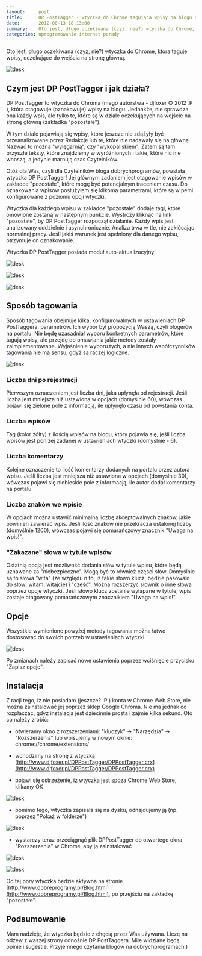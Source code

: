 ```yaml
---
layout:     post
title:      DP PostTagger - wtyczka do Chrome tagująca wpisy na blogu dobrychprogramów
date:       2012-08-13 18:13:00
summary:    Oto jest, długo oczekiwana (czyż, nie?) wtyczka do Chrome, która taguje wpisy, oczekujące do wejścia na stronę główną.Czym jest DP PostTagger i jak działa?DP PostTagger to wtyczka do Chroma (mego autorstwa - djfoxer © 2012  — P ), która otagowuje (oznakowuje) wpisy na blogu. Jednakże, nie sprawdza ona każdy wpis, ale tylko te, które są w dziale oczekujących na wejście na stronę główną (zakładka "poz...
categories: oprogramowanie internet porady
---
```




Oto jest, długo oczekiwana (czyż, nie?) wtyczka do Chrome, która taguje wpisy, oczekujące do wejścia na stronę główną.


![desk](https://raw.githubusercontent.com/djfoxer/djfoxer.github.io/master/_img/2012-8-13-_125_/g_-_608x405_-_-_35520x20120809102149_0.png)




## Czym jest DP PostTagger i jak działa?


DP PostTagger to wtyczka do Chroma (mego autorstwa - djfoxer © 2012 :P ), która otagowuje (oznakowuje) wpisy na blogu. Jednakże, nie sprawdza ona każdy wpis, ale tylko te, które są w dziale oczekujących na wejście na stronę główną (zakładka "pozostałe"). 

W tym dziale pojawiają się wpisy, które jeszcze nie zdążyły być przeanalizowane przez Redakcję lub te, które nie nadawały się na główną. Nazwać to można "wylęgarnią", czy "wykopaliskiem". Zatem są tam przyszłe teksty, które znajdziemy w wyróżnionych i takie, które nic nie wnoszą, a jedynie marnują czas Czytelników.

Otóż dla Was, czyli dla Czytelników bloga dobrychprogramów, powstała wtyczka DP PostTagger! Jej głównym zadaniem jest otagowanie wpisów w zakładce "pozostałe", które mogę być potencjalnym traceniem czasu. Do oznakowania wpisów posłużyłem się kilkoma parametrami, które są w pełni konfigurowane z poziomu opcji wtyczki.

Wtyczka dla każdego wpisu w zakładce "pozostałe" dodaje tagi, które omówione zostaną w następnym punkcie.  Wystrczy kliknąć na link "pozostałe", by DP PostTagger rozpoczął działanie. Każdy wpis jest analizowany oddzielnie i asynchronicznie.  Analiza trwa w tle, nie zakłócając normalnej pracy. Jeśli jakiś warunek jest spełniony dla danego wpisu, otrzymuje on oznakowanie.

Wtyczka DP PostTagger posiada moduł auto-aktualizacyjny!


![desk](https://raw.githubusercontent.com/djfoxer/djfoxer.github.io/master/_img/2012-8-13-_125_/g_-_608x405_-_-_35520x20120813165800_0.png)


![desk](https://raw.githubusercontent.com/djfoxer/djfoxer.github.io/master/_img/2012-8-13-_125_/g_-_608x405_-_-_35520x20120813165828_0.png)


![desk](https://raw.githubusercontent.com/djfoxer/djfoxer.github.io/master/_img/2012-8-13-_125_/g_-_608x405_-_-_35520x20120813180645_0.png)





## Sposób tagowania

Sposób tagowania obejmuje kilka, konfigurowalnych w ustawieniach DP PostTaggera, parametrów. Ich wybór był propozycją Waszą, czyli blogerów na portalu. Nie będę uzasadniał wyboru konkretnych parametrów, które tagują wpisy, ale przejdę do omawiania jakie metody zostały zaimplementowane. Wyjaśnienie wyboru tych, a nie innych współczynników tagowania nie ma sensu, gdyż są raczej logiczne.



![desk](https://raw.githubusercontent.com/djfoxer/djfoxer.github.io/master/_img/2012-8-13-_125_/g_-_608x405_-_-_35520x20120813165733_0.png)



### Liczba dni po rejestracji

Pierwszym oznaczeniem jest liczba dni, jaka upłynęła od rejestracji. Jeśli liczba jest mniejsza niż ustawiona w opcjach (domyślnie 60), wówczas pojawi się zielone pole z informacją, ile upłynęło czasu od powstania konta. 


### Liczba wpisów

Tag (kolor żółty) z ilością wpisów na blogu, który pojawia się, jeśli liczba wpisów jest poniżej zadanej w ustawieniach wtyczki (domyślnie - 6).


### Liczba komentarzy

Kolejne oznaczenie to ilość komentarzy dodanych na portalu przez autora wpisu. Jeśli liczba jest mniejsza niż ustawiona w opcjach (domyślnie 30), wówczas pojawi się niebieskie pole z informacją, ile autor dodał komentarzy na portalu.


### Liczba znaków we wpisie

W opcjach można ustawić minimalną liczbę akceptowalnych znaków, jakie powinien zawierać wpis. Jeśli ilość znaków nie przekracza ustalonej liczby (domyślnie 1200), wówczas pojawi się pomarańczowy znacznik "Uwaga na wpis!".


### "Zakazane" słowa w tytule wpisów

Ostatnią opcją jest możliwość dodania słów w tytule wpisu, które będą uznawane za "niebezpieczne". Mogą być to również części słów. Domyślnie są to słowa "wita" (ze względu n to, iż takie słowo klucz, będzie pasowało do słów: witam, witajcie) i "cześć". Można rozszerzyć słownik o inne słowa poprzez opcje wtyczki. Jeśli słowo klucz zostanie wyłapane w tytule, wpis zostaje otagowany pomarańczowym znacznikiem "Uwaga na wpis!". 


## Opcje


Wszystkie wymienione powyżej metody tagowania można łatwo dostosować do swoich potrzeb w ustawieniach wtyczki.



![desk](https://raw.githubusercontent.com/djfoxer/djfoxer.github.io/master/_img/2012-8-13-_125_/g_-_608x405_-_-_35520x20120813170124_0.png)



Po zmianach należy zapisać nowe ustawienia poprzez wciśnięcie przycisku "Zapisz opcje".


## Instalacja

Z racji tego, iż nie posiadam (jeszcze? :P ) konta w Chrome Web Store, nie można zainstalować jej poprzez sklep Google Chroma. Nie ma jednak co rozpłaczać, gdyż instalacja jest dziecinnie prosta i zajmie kilka sekund. Oto co należy zrobić:




  * otwieramy okno z rozszerzeniami: "kluczyk" -> "Narzędzia" -> "Rozszerzenia"  lub wpisujemy w nowym oknie: chrome://chrome/extensions/


  * wchodzimy na stronę z wtyczką [http://www.djfoxer.pl/DPPostTagger/DPPostTagger.crx](http://www.djfoxer.pl/DPPostTagger/DPPostTagger.crx)


  * pojawi się ostrzeżenie, iż wtyczka jest spoza Chrome Web Store, klikamy OK


![desk](https://raw.githubusercontent.com/djfoxer/djfoxer.github.io/master/_img/2012-8-13-_125_/g_-_608x405_-_-_35520x20120813173600_0.png)


  * pomimo tego, wtyczka zapisała się na dysku, odnajdujemy ją (np. poprzez "Pokaż w folderze")


![desk](https://raw.githubusercontent.com/djfoxer/djfoxer.github.io/master/_img/2012-8-13-_125_/g_-_608x405_-_-_35520x20120813173921_0.png)


  * wystarczy teraz przeciągnąć plik DPPostTagger do otwartego okna "Rozszerzenia" w Chrome, aby ją zainstalować


![desk](https://raw.githubusercontent.com/djfoxer/djfoxer.github.io/master/_img/2012-8-13-_125_/g_-_608x405_-_-_35520x20120813174149_0.png)


![desk](https://raw.githubusercontent.com/djfoxer/djfoxer.github.io/master/_img/2012-8-13-_125_/g_-_608x405_-_-_35520x20120813174429_0.png)



Od tej pory wtyczka będzie aktywna na stronie [http://www.dobreprogramy.pl/Blog.html](http://www.dobreprogramy.pl/Blog.html), po przejściu na zakładkę "pozostałe".


## Podsumowanie


Mam nadzieję, że wtyczka będzie z chęcią przez Was używana. Liczę na odzew z waszej strony odnośnie DP PostTaggera. Mile widziane będą opinie i sugestie. Przyjemnego czytania blogów na dobrychprogramach:)